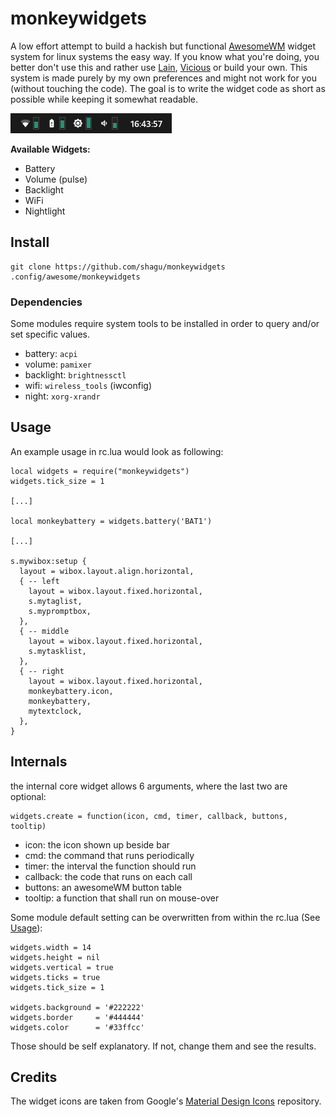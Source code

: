# monkeywidgets

A low effort attempt to build a hackish but functional [AwesomeWM](https://awesomewm.org/) widget system for linux systems the easy way. If you know what you're doing, you better don't use this and rather use [Lain](https://github.com/lcpz/lain), [Vicious](https://github.com/vicious-widgets/vicious) or build your own.
This system is made purely by my own preferences and might not work for you (without touching the code). The goal is to write the widget code as short as possible while keeping it somewhat readable.

![preview](preview.png)

**Available Widgets:**
- Battery
- Volume (pulse)
- Backlight
- WiFi
- Nightlight

## Install

    git clone https://github.com/shagu/monkeywidgets .config/awesome/monkeywidgets

### Dependencies

Some modules require system tools to be installed in order to query and/or set specific values.

- battery: `acpi`
- volume: `pamixer`
- backlight: `brightnessctl`
- wifi: `wireless_tools` (iwconfig)
- night: `xorg-xrandr`

## Usage

An example usage in rc.lua would look as following:

    local widgets = require("monkeywidgets")
    widgets.tick_size = 1

    [...]

    local monkeybattery = widgets.battery('BAT1')

    [...]

    s.mywibox:setup {
      layout = wibox.layout.align.horizontal,
      { -- left
        layout = wibox.layout.fixed.horizontal,
        s.mytaglist,
        s.mypromptbox,
      },
      { -- middle
        layout = wibox.layout.fixed.horizontal,
        s.mytasklist,
      },
      { -- right
        layout = wibox.layout.fixed.horizontal,
        monkeybattery.icon,
        monkeybattery,
        mytextclock,
      },
    }

## Internals
the internal core widget allows 6 arguments, where the last two are optional:

    widgets.create = function(icon, cmd, timer, callback, buttons, tooltip)

- icon: the icon shown up beside bar
- cmd: the command that runs periodically
- timer: the interval the function should run
- callback: the code that runs on each call
- buttons: an awesomeWM button table
- tooltip: a function that shall run on mouse-over

Some module default setting can be overwritten from within the rc.lua (See [Usage](Usage)):

    widgets.width = 14
    widgets.height = nil
    widgets.vertical = true
    widgets.ticks = true
    widgets.tick_size = 1

    widgets.background = '#222222'
    widgets.border     = '#444444'
    widgets.color      = '#33ffcc'

Those should be self explanatory. If not, change them and see the results.

## Credits

The widget icons are taken from Google's [Material Design Icons](https://github.com/google/material-design-icons.git) repository.
